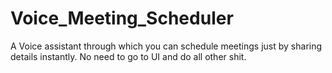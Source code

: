 # Voice_Meeting_Scheduler
A Voice assistant through which you can schedule meetings just by sharing details instantly. No need to go to UI and do all other shit.
